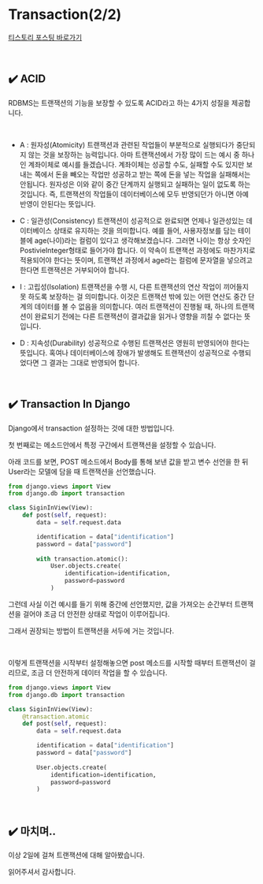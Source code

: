 # Transaction(2/2)

[티스토리 포스팅 바로가기](https://kyleeee.tistory.com/entry/TIL8-Transaction22)

<br>

## ✔️ ACID

RDBMS는 트랜잭션의 기능을 보장할 수 있도록 ACID라고 하는 4가지 성질을 제공합니다.

<br>

* A : 원자성(Atomicity)
트랜잭션과 관련된 작업들이 부분적으로 실행되다가 중단되지 않는 것을 보장하는 능력입니다.
아마 트랜잭션에서 가장 많이 드는 예시 중 하나인 계좌이체로 예시를 들겠습니다.
계좌이체는 성공할 수도, 실패할 수도 있지만 보내는 쪽에서 돈을 빼오는 작업만 성공하고 받는 쪽에 돈을 넣는 작업을 실패해서는 안됩니다.
원자성은 이와 같이 중간 단계까지 실행되고 실패하는 일이 없도록 하는 것입니다.
즉, 트랜잭션의 작업들이 데이터베이스에 모두 반영되던가 아니면 아예 반영이 안된다는 뜻입니다.

* C : 일관성(Consistency)
트랜잭션이 성공적으로 완료되면 언제나 일관성있는 데이터베이스 상태로 유지하는 것을 의미합니다.
예를 들어, 사용자정보를 담는 테이블에 age(나이)라는 컬럼이 있다고 생각해보겠습니다.
그러면 나이는 항상 숫자인 PostivieInteger형태로 들어가야 합니다.
이 약속이 트랜잭션 과정에도 마찬가지로 적용되어야 한다는 뜻이며, 트랜잭션 과정에서 age라는 컬럼에 문자열을 넣으려고 한다면 트랜잭션은 거부되어야 합니다.

* I : 고립성(Isolation)
트랜잭션을 수행 시, 다른 트랜잭션의 연산 작업이 끼어들지 못 하도록 보장하는 걸 의미합니다.
이것은 트랜잭션 밖에 있는 어떤 연산도 중간 단계의 데이터를 볼 수 없음을 의미합니다.
여러 트랜잭션이 진행될 때, 하나의 트랜잭션이 완료되기 전에는 다른 트랜잭션이 결과값을 읽거나 영향을 끼칠 수 없다는 뜻입니다.

* D : 지속성(Durability)
성공적으로 수행된 트랜잭션은 영원히 반영되어야 한다는 뜻입니다.
혹여나 데이터베이스에 장애가 발생해도 트랜잭션이 성공적으로 수행되었다면 그 결과는 그대로 반영되어 합니다.

<br>

## ✔️ Transaction In Django

Django에서 transaction 설정하는 것에 대한 방법입니다.

첫 번째로는 메소드안에서 특정 구간에서 트랜잭션을 설정할 수 있습니다.

아래 코드를 보면, POST 메소드에서 Body를 통해 보낸 값을 받고 변수 선언을 한 뒤 User라는 모델에 담을 때 트랜잭션을 선언했습니다.

```python
from django.views import View
from django.db import transaction

class SiginInView(View):
    def post(self, request):
        data = self.request.data

        identification = data["identification"]
        password = data["password"]
        
        with transaction.atomic():
            User.objects.create(
                identification=identification,
                password=password
            )
```


그런데 사실 이건 예시를 들기 위해 중간에 선언했지만, 값을 가져오는 순간부터 트랜잭션을 걸어야 조금 더 안전한 상태로 작업이 이루어집니다.

그래서 권장되는 방법이 트랜잭션을 서두에 거는 것입니다.


<br>


이렇게 트랜잭션을 시작부터 설정해놓으면 post 메소드를 시작할 때부터 트랜잭션이 걸리므로, 조금 더 안전하게 데이터 작업을 할 수 있습니다.


```python
from django.views import View
from django.db import transaction

class SiginInView(View):
    @transaction.atomic
    def post(self, request):
        data = self.request.data

        identification = data["identification"]
        password = data["password"]
        
        User.objects.create(
            identification=identification,
            password=password
        )
```
<br>

## ✔️ 마치며..

이상 2일에 걸쳐 트랜잭션에 대해 알아봤습니다.



읽어주셔서 감사합니다.
